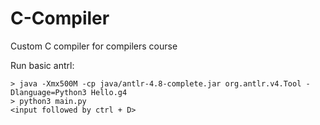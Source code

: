 # C-Compiler
Custom C compiler for compilers course

Run basic antrl: 

    > java -Xmx500M -cp java/antlr-4.8-complete.jar org.antlr.v4.Tool -Dlanguage=Python3 Hello.g4  
    > python3 main.py  
    <input followed by ctrl + D>
  
